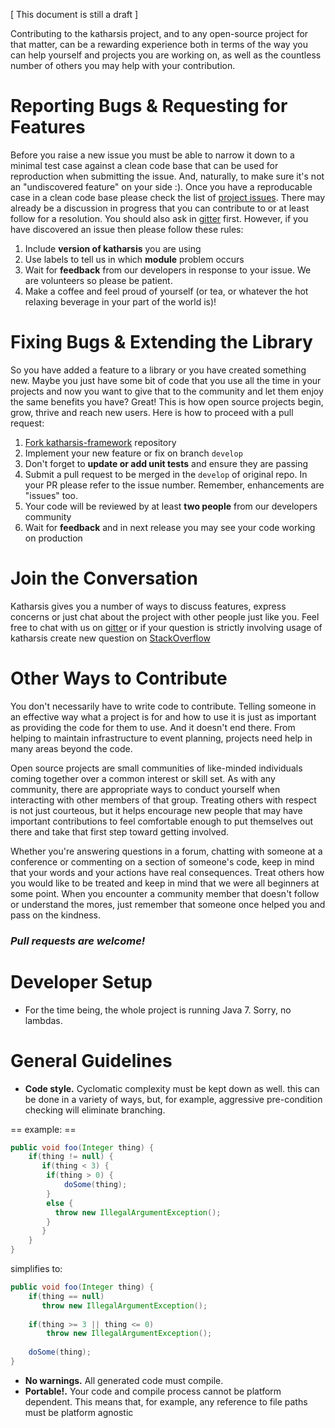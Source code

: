 [ This document is still a draft ]

Contributing to the katharsis project, and to any open-source project for that matter, can be a rewarding experience both in terms of the way you can help yourself and projects you are working on, as well as the countless number of others you may help with your contribution. 

Reporting Bugs & Requesting for Features  
=========================

Before you raise a new issue you must be able to narrow it  down to a minimal test case against a clean code base that can be used for reproduction when submitting the issue. And, naturally, to make sure it's not an "undiscovered feature" on your side :). Once you have a reproducable case in a clean code base please check the list of [project issues](https://github.com/katharsis-project/katharsis-framework/issues). There may already be a discussion in progress that you can contribute to or at least follow for a resolution. You should also ask in [gitter](https://gitter.im/katharsis-project) first. However, if you have discovered an issue then please follow these rules:  

1. Include **version of katharsis** you are using
2. Use labels to tell us in which **module** problem occurs
3. Wait for **feedback** from our developers in response to your issue. We are volunteers so please be patient.
4. Make a coffee and feel proud of yourself (or tea, or whatever the hot relaxing beverage in your part of the world is)!

Fixing Bugs & Extending the Library
===========================

So you have added a feature to a library or you have created something new. Maybe you just have some bit of code that you use all the time in your projects and now you want to give that to the community and let them enjoy the same benefits you have? Great! This is how open source projects begin, grow, thrive and reach new users. Here is how to proceed with a pull request:

1. [Fork katharsis-framework](https://github.com/katharsis-project/katharsis-framework#fork-destination-box) repository
2. Implement your new feature or fix on branch `develop`
3. Don't forget to **update or add unit tests** and ensure they are passing
4. Submit a pull request to be merged in the `develop` of original repo. In your PR please refer to the issue number. Remember, enhancements are "issues" too. 
5. Your code will be reviewed by at least **two people** from our developers community
6. Wait for **feedback** and in next release you may see your code working on production

Join the Conversation
=====================

Katharsis gives you a number of ways to discuss features, express concerns or just chat about the project with other people just like you. Feel free to chat with us on [gitter](https://gitter.im/katharsis-project/katharsis-framework) or if your question is strictly involving usage of katharsis create new question on [StackOverflow](http://stackoverflow.com/questions/tagged/katharsis)

Other Ways to Contribute
======================

You don't necessarily have to write code to contribute. Telling someone in an effective way what a project is for and how to use it is just as important as providing the code for them to use. And it doesn't end there. From helping to maintain infrastructure to event planning, projects need help in many areas beyond the code.

Open source projects are small communities of like-minded individuals coming together over a common interest or skill set. As with any community, there are appropriate ways to conduct yourself when interacting with other members of that group. Treating others with respect is not just courteous, but it helps encourage new people that may have important contributions to feel comfortable enough to put themselves out there and take that first step toward getting involved.

Whether you're answering questions in a forum, chatting with someone at a conference or commenting on a section of someone's code, keep in mind that your words and your actions have real consequences. Treat others how you would like to be treated and keep in mind that we were all beginners at some point. When you encounter a community member that doesn't follow or understand the mores, just remember that someone once helped you and pass on the kindness.

### *Pull requests are welcome!*

Developer Setup
===========================
- For the time being, the whole project is running Java 7. Sorry, no lambdas.

General Guidelines
===========================
* **Code style.**  Cyclomatic complexity must be kept down as well.
this can be done in a variety of ways, but, for example, aggressive pre-condition checking will eliminate branching.

== example: ==

```java
public void foo(Integer thing) {
    if(thing != null) {
       if(thing < 3) {
        if(thing > 0) {
            doSome(thing);
        }
        else { 
          throw new IllegalArgumentException();
        }
       } 
    }
}
```

simplifies to:

```java
public void foo(Integer thing) {
    if(thing == null) 
       throw new IllegalArgumentException();
    
    if(thing >= 3 || thing <= 0)
        throw new IllegalArgumentException();
    
    doSome(thing);
}
```

* **No warnings.** All generated code must compile. 
* **Portable!.** Your code and compile process cannot be platform dependent. This means that, for example, any reference 
to file paths must be platform agnostic
